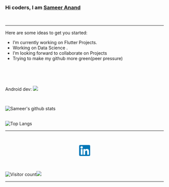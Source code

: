 ### Hi coders, I am [Sameer Anand](https://www.linkedin.com/in/sameeranand12/) 
<br/>
<hr>

  

Here are some ideas to get you started:

-  I’m currently working on Flutter Projects.
-  Working on Data Science .
-  I’m looking forward to collaborate on Projects
-  Trying to make my github more green(peer pressure) 
   


<br/>
<br/>


<br/>

 
    
    
<!--- Data Science:
    <a href="" alt="GitHub"><img width="100px" src="https://matplotlib.org/3.2.1/_static/logo2_compressed.svg"></a>
    <a href="" alt="GitHub"><img width="100px" src="https://upload.wikimedia.org/wikipedia/commons/thumb/e/ed/Pandas_logo.svg/1200px-Pandas_logo.svg.png"></a>
    <a href="" alt="GitHub"><img width="100px" src="https://upload.wikimedia.org/wikipedia/commons/thumb/1/1a/NumPy_logo.svg/775px-NumPy_logo.svg.png"></a>-->
   
  Android dev:
    <a href="" alt="GitHub"><img width="100px" src="https://upload.wikimedia.org/wikipedia/commons/1/17/Google-flutter-logo.png"></a> 
    
   
  </p>
  <br/>


 

![Sameer's github stats](https://github-readme-stats.vercel.app/api?username=sameeranand12&show_icons=true&theme=radical)
<br/>
<br/>
 
![Top Langs](https://github-readme-stats.vercel.app/api/top-langs/?username=sameeranand12)
<br>
<hr>
<br>
<p align="center">
    <a href="https://arunodaykumar.me" alt="Portfolio"> </a>
    <a href="www.linkedin.com/in/sameeranand12
/ " alt="Linkedin"><img width="35px" src="images/ld.png"></a>
     
    
</p>
  
<br/>

![Visitor count](https://visitor-badge.laobi.icu/badge?page_id=sameeranand12.sameeranand12)<img src="https://media.giphy.com/media/dxn6fRlTIShoeBr69N/giphy.gif" width="30">

<hr>

